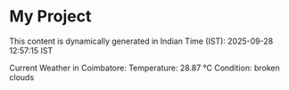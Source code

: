# My Project

This content is dynamically generated in Indian Time (IST): 2025-09-28 12:57:15 IST


Current Weather in Coimbatore:
Temperature: 28.87 °C
Condition: broken clouds
